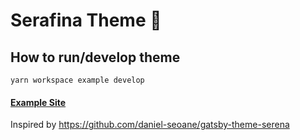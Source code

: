 # Serafina Theme 📸

## How to run/develop theme
```shell
yarn workspace example develop
```

#### [Example Site](https://gatsby-theme-serafina.web.app/)

Inspired by https://github.com/daniel-seoane/gatsby-theme-serena

